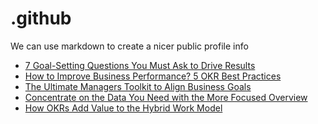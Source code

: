 # .github
We can use markdown to create a nicer public profile info
 <!-- BLOG-POST-LIST:START -->
- [7 Goal-Setting Questions You Must Ask to Drive Results](https://blog.weekdone.com/goal-setting-questions/)
- [How to Improve Business Performance? 5 OKR Best Practices](https://blog.weekdone.com/how-to-improve-business-performance/)
- [The Ultimate Managers Toolkit to Align Business Goals](https://blog.weekdone.com/management-toolkit/)
- [Concentrate on the Data You Need with the More Focused Overview](https://blog.weekdone.com/the-focused-overview/)
- [How OKRs Add Value to the Hybrid Work Model](https://blog.weekdone.com/hybrid-work-and-okrs/)
<!-- BLOG-POST-LIST:END -->

